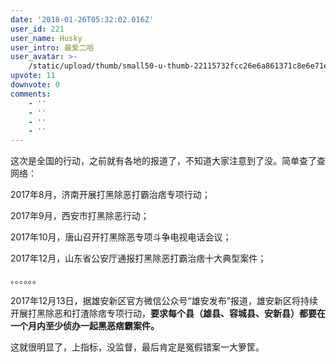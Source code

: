 ```yaml
---
date: '2018-01-26T05:32:02.016Z'
user_id: 221
user_name: Husky
user_intro: 最爱二哈
user_avatar: >-
    /static/upload/thumb/small50-u-thumb-22115732fcc26e6a861371c8e6e71eb79bcb8fdac90.png
upvote: 11
downvote: 0
comments:
    - ''
    - ''
    - ''
    - ''
---
```


这次是全国的行动，之前就有各地的报道了，不知道大家注意到了没。简单查了查网络：

  

2017年8月，济南开展打黑除恶打霸治痞专项行动；

2017年9月，西安市打黑除恶行动；

2017年10月，唐山召开打黑除恶专项斗争电视电话会议；

2017年12月，山东省公安厅通报打黑除恶打霸治痞十大典型案件；

。。。。。。

  

2017年12月13日，据雄安新区官方微信公众号“雄安发布”报道，雄安新区将持续开展打黑除恶和打渣除痞专项行动，**要求每个县（雄县、容城县、安新县）都要在一个月内至少侦办一起黑恶痞霸案件。**

这就很明显了，上指标，没监督，最后肯定是冤假错案一大箩筐。
